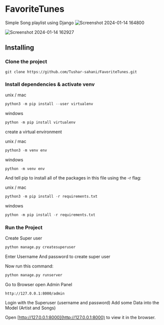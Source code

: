 # FavoriteTunes
Simple Song playlist using Django
![Screenshot 2024-01-14 164800](https://github.com/Tushar-sahani/FavoriteTunes/assets/104075614/5df8f1e5-32b1-4830-9b82-f41408c8f8cf)

![Screenshot 2024-01-14 162927](https://github.com/Tushar-sahani/FavoriteTunes/assets/104075614/0f18191c-8203-4892-a2dd-5cc4650207f4)
## Installing


### Clone the project

```git
git clone https://github.com/Tushar-sahani/FavoriteTunes.git
```

### Install dependencies & activate venv

unix / mac

``` python
python3 -m pip install --user virtualenv
```

windows

```python
python -m pip install virtualenv
```

create a virtual environment

unix / mac

```python
python3 -m venv env
```

windows

```python
python -m venv env
```

And tell pip to install all of the packages in this file using the -r flag:

unix / mac

``` python
python3 -m pip install -r requirements.txt
```

windows

```python
python -m pip install -r requirements.txt
```


### Run the Project

Create Super user
```python
python manage.py createsuperuser
```
Enter Username And password to create super user

Now run this command:

``` python
python manage.py runserver
```
Go to Browser open Admin Panel
```terminal
http://127.0.0.1:8000/admin
```
Login with the Superuser (username and password) Add some Data into the Model (Artist and Songs)


Open [http://127.0.0.1:8000](http://127.0.0.1:8000) to view it in the browser.

